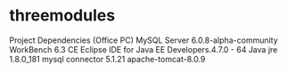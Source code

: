 # threemodules
Project Dependencies (Office PC)
MySQL Server 6.0.8-alpha-community
WorkBench 6.3 CE
Eclipse IDE for Java EE Developers.4.7.0 - 64
Java jre 1.8.0_181
mysql connector 5.1.21
apache-tomcat-8.0.9

